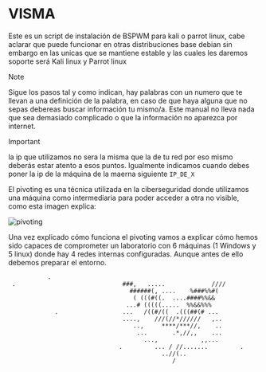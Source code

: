 # VISMA

Este es un script de instalación de BSPWM para kali o parrot linux, cabe aclarar que puede funcionar en otras distribuciones base debian sin embargo en las unicas que se mantiene estable y las cuales les daremos soporte será Kali linux y Parrot linux

> [!NOTE]
> Sigue los pasos tal y como indican, hay palabras con un numero que te llevan a una definición de la palabra, en caso de que haya alguna que no sepas debereas buscar información tu mismo/a. Este manual no lleva nada que sea demasiado complicado o que la información no aparezca por internet.

> [!IMPORTANT]
> la ip que utilizamos no sera la misma que la de tu red por eso mismo deberás estar atento a esos puntos. Igualmente indicamos cuando debes poner la ip de la máquina de la maerna siguiente `IP_DE_X`


El pivoting es una técnica utilizada en la ciberseguridad donde utilizamos una máquina como intermediaria para poder acceder a otra no visible, como esta imagen explica:

![pivoting](https://github.com/Vicctoriaa/VISMA/assets/153718557/833fbfe8-aac0-4f85-af1e-6f603126766e)


Una vez explicado cómo funciona el pivoting vamos a explicar cómo hemos sido capaces de comprometer un laboratorio con 6 máquinas (1 Windows y 5 linux) donde hay 4 redes internas configuradas. Aunque antes de ello debemos preparar el entorno.


                    
               .                                                                                    
     .                              ###,   .....             ////            
                                      ######(, ....    %###%%#(              
                                       ( (((#((.  ....####%%&&                
                                     ...# (((((.....  %%&&%%%                
                 .                  ...   /((#/((  .(((##(# ...                                     
                                    ....,    ///(//*//////   ,..                 
                                       ..,     ****/***//,    ..               
                                        ...       .*,//,,    ...                 
                                          ...,            ,,...              
                                   .         ... / //.......         .    
                                               ..//(..                         
                                                  /                       
                                                                                                    
                                                                          
                                                                         
                                                                    
                                                                                                    




      
